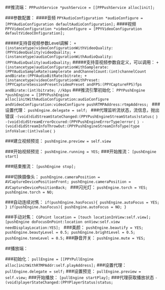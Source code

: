 
##推流端：
`PPPushService *pushService = [[PPPushService alloc]init];`

###参数配置：
####音频
`
PPYAudioConfiguration *audioConfigure = [PPYAudioConfiguration defaultAudioConfiguration];
`
####视频
`
PPYVideoConfiguration *videoConfigure = [PPYVideoConfiguration defaultVideoCOnfiguration];
`

#####支持音视频参数Level调解：
`
+(instancetype)videoConfigurationWithVideoQuality:(PPYVideoQuality)videoQuality;
+(instancetype)audioConfigurationWithAudioQuality:(PPYAudioQuality)audioQuality;
`
#####支持音视频参数自定义，可以调用：
`
+(instancetype)audioConfigurationWithSamplerate:(PPYAudioSampleRate)samplerate andChannelCount:(int)channelCount andBirate:(PPYAudioBitRate)bitrate;
+(instancetype)videoConfigurationWithPreset:(PPYCaptureSessionPreset)videoPreset andFPS:(PPYCaptureFPS)fps andBirate:(int)bitrate; //kbps
`
###推流引擎初始化：
`PPYPushEngine *pushEngine = []PPYPushEngine alloc]initWithAudioConfiguration:audioConfigure andVideoConfiguration:videoConfigure pushRTMPAddress:rtmpAddress;
`
###设置代理：
`pushEngine.delegate = self;
`
###代理监听流状态，流信息，抛出错误
`-(void)didStreamStateChanged:(PPYPushEngineStreamStatus)status｛
｝
-(void)didStreamErrorOccured:(PPYPushEngineErrorType)error｛
｝
-(void)didStreamInfoThrowOut:(PPYPushEngineStreamInfoType)type infoValue:(int)value｛
｝
`

###建立视频预览：
`pushEngine.preview = self.view`

###开始视频预览：
`pushEngine.running = YES;`
###开始推流：
`[pushEngine start]`

###结束推流：
`[pushEngine stop];`

###切换摄像头：
`pushEngine.cameraPosition = AVCaptureDevicePositionFront;
pushEngine.cameraPosition = AVCaptureDevicePositionBack;
`
###闪光灯：
`pushEngine.torch = YES;
 pushEngine.torch = NO;
`
        
###自动连续对焦：
`if(pushEngine.hasFocus){
        pushEngine.autoFocus = YES;
 }
 if(pushEngine.hasFocus){
        pushEngine.autoFocus = NO;
 }
`
        
###手动对焦：
`CGPoint location = [touch locationInView:self.view];
 [pushEngine doFocusOnPoint:location onView:self.view needDisplayLocation:YES];
 `
###美颜：
`
pushEngine.beautify = YES;
pushEngine.beautyLevel = 0.5;
pushEngine.brightLevel = 0.5;
pushEngine.toneLevel = 0.5;
`
###静音开关：
`pushEngine.mute = YES;
`



##播放端：

###初始化：
`
pullEngine = [[PPYPullEngine alloc]initWithRTMPAddr:self.playAddress];
`
###设置代理：
`
pullEngine.delegate = self;
`
###设置预览：
`
pullEngine.preview = self.view;
`
###开始播放：
`
[pullEngine startPlay];
`
###代理获取播放状态
`
-(void)playerStateChanged:(PPYPlayerStatus)status;
`